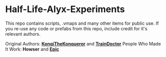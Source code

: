 # Half-Life-Alyx-Experiments
This repo contains scripts, .vmaps and many other items for public use. If you re-use any code or prefabs from this repo, include credit for it's relevant authors.

Original Authors: **[KonqiTheKonqueror](https://github.com/KonqiTheKonqueror)** and **[TrainDoctor](https://github.com/TrainDoctor)**
People Who Made It Work: **Howser** and **[Epic](https://github.com/PeterSHollander)**
